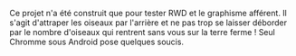 Ce projet n'a été construit que pour tester RWD et le graphisme afférent. Il s'agit d'attraper les oiseaux par l'arrière et ne pas trop se laisser déborder par le nombre d'oiseaux qui rentrent sans vous sur la terre ferme !
Seul Chromme sous Android pose quelques soucis.
